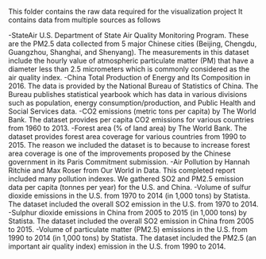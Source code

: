 This folder contains the raw data required for the visualization project
It contains data from multiple sources as follows

-StateAir U.S. Department of State Air Quality Monitoring Program. These are the PM2.5 data collected from 5 major Chinese cities (Beijing, Chengdu, Guangzhou, Shanghai, and Shenyang). The measurements in this dataset include the hourly value of atmospheric particulate matter (PM) that have a diameter less than 2.5 micrometers which is commonly considered as the air quality index.
-China Total Production of Energy and Its Composition in 2016. The data is provided by the National Bureau of Statistics of China. The Bureau publishes statistical yearbook which has data in various divisions such as population, energy consumption/production, and Public Health and Social Services data.
-CO2 emissions (metric tons per capita) by The World Bank. The dataset provides per capita CO2 emissions for various countries from 1960 to 2013.
-Forest area (% of land area) by The World Bank. The dataset provides forest area coverage for various countries from 1990 to 2015. The reason we included the dataset is to because to increase forest area coverage is one of the improvements proposed by the Chinese government in its Paris Commitment submission.
-Air Pollution by Hannah Ritchie and Max Roser from Our World in Data. This completed report included many pollution indexes. We gathered SO2 and PM2.5 emission data per capita (tonnes per year) for the U.S. and China.
-Volume of sulfur dioxide emissions in the U.S. from 1970 to 2014 (in 1,000 tons) by Statista. The dataset included the overall SO2 emission in the U.S. from 1970 to 2014.
-Sulphur dioxide emissions in China from 2005 to 2015 (in 1,000 tons) by Statista. The dataset included the overall SO2 emission in China from 2005 to 2015.
-Volume of particulate matter (PM2.5) emissions in the U.S. from 1990 to 2014 (in 1,000 tons) by Statista. The dataset included the PM2.5 (an important air quality index) emission in the U.S. from 1990 to 2014.
